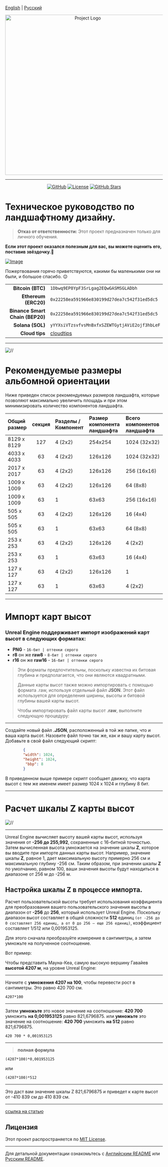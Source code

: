[English](/README_en_EN.md) | [Русский](/README.md)

<p align="center">
  <picture>
    <source media="(prefers-color-scheme: dark)" srcset="./media/logo-dark.png">
    <img alt="Project Logo" src="./media/logo-light.png" width="512" height="auto">
  </picture>
</p>

---

<div align="center">

[![GitHub](https://img.shields.io/badge/GitHub-blue?style=flat&logo=github)](https://github.com/AnikBeris)
[![License](https://img.shields.io/badge/License-purple?style=flat&logo=github)](https://github.com/AnikBeris/AutoRoleChannelBot/blob/main/LICENSE)
[![GitHub Stars](https://img.shields.io/github/stars/your-repo?style=flat&logo=github&label=Звёзды&color=orange)](https://github.com/AnikBeris)

</div>

# Техническое руководство по ландшафтному дизайну.




> **Отказ от ответственности:** Этот проект предназначен только для личного обучения.

**Если этот проект оказался полезным для вас, вы можете оценить его, поставив звёздочку.**:star2:

<p align="left">
  <a href="https://pay.cloudtips.ru/p/7249ba98" target="_blank">
    <img src="./media/buymeacoffe.png" alt="Image">
  </a>
</p>

Пожертвования горячо приветствуются, какими бы маленькими они ни были, и большое спасибо. 😌

| | |
|-------------:|:-------------|
| **Bitcoin (BTC)** |`1Dbwq9EP8YpF3SrLgag2EQwGASMSGLADbh`|
| **Ethereum (ERC20)** | `0x22258ea591966e830199d27dea7c542f31ed5dc5`|
| **Binance Smart Chain (BEP20)** | `0x22258ea591966e830199d27dea7c542f31ed5dc5`|
| **Solana (SOL)** | `yYYXsiVTzsvfvsMnBxfxSZEWTGytjAViE2ojf3hbLeF`|
| **Cloud tips** | [cloudtips](https://pay.cloudtips.ru/p/7249ba98) |
---

![//](./media/hero-image.png.png)


# Рекомендуемые размеры альбомной ориентации


Ниже приведен список рекомендуемых размеров ландшафта, которые позволяют максимально увеличить площадь и при этом минимизировать количество компонентов ландшафта.

|Общий размер	|  секция |	Разделы / Компонент	| Размер компонента ландшафта	| Всего компонентов ландшафта |
|:-------------|:-------------:|:-------------|:-------------|:-------------|
|8129 х 8129|	127 |	4 (2x2) |	254x254 |	1024 (32x32)|
|4033 х 4033|	63 |	4 (2x2) |	126x126 |	1024 (32x32)|
|2017 х 2017|	63 |	4 (2x2) |	126x126 |	256 (16x16)|
|1009 х 1009|	63 |	4 (2x2) |	126x126 |	64 (8x8)|
|1009 х 1009|	63 |	1       | 63x63   |	256 (16x16) |
|505 х 505|	63   |	4 (2x2)	| 126x126	| 16 (4x4)   |
|505 х 505|	63   |	1	      | 63x63	  | 64 (8x8) |
|253 х 253|	63   |	4 (2x2)	| 126x126 |	4 (2x2)  |
|253 х 253|	63   |	1	      | 63x63	  | 16 (4x4) |
|127 х 127|	63   |	4 (2x2)	| 126x126 |	1 |
|127 х 127|	63   |	1	      | 63x63	  | 4 (2x2) |

---



# Импорт карт высот

### Unreal Engine поддерживает импорт изображений карт высот в следующих форматах:

- **PNG** - `16-бит | оттенки серого`
- **r8** он же **raw8** - `8-бит | оттенки серого`
- **r16** он же **raw16** - `16-бит | оттенки серого`

>Эти форматы предпочтительны, поскольку известна их битовая глубина и предполагается, что они являются квадратными.
>
>Данные карты высот также можно импортировать с помощью формата .raw, используя отдельный файл **JSON**. Этот файл используется для определения ширины, высоты и битовой глубины вашей карты высот.
>
>Чтобы импортировать файл карты высот **.raw**, выполните следующую процедуру:

---

Создайте новый файл **.JSON**, расположенный в той же папке, что и ваша карта высот.
Назовите файл точно так же, как и вашу карту высот.
Добавьте в свой файл следующий скрипт:


	 
``` json
        {
        "width": 1024,
        "height": 1024,
      	 "bbp": 8
        }
```
В приведенном выше примере скрипт сообщает движку, что карта высот с тем же именем имеет размер 1024 x 1024 и глубину 8 бит.

---

# Расчет шкалы Z карты высот

![//](./media/landscape-tech-import.png)

---

Unreal Engine вычисляет высоту вашей карты высот, используя значения от **-256 до 255,992**, сохраненные с 16-битной точностью. 
Затем вычисленная высота умножается на значение шкалы **Z**, которое вы вводите при импорте данных карты высот. Например, значение шкалы **Z**, равное 1, дает максимальную высоту примерно 256 см и максимальную глубину -256 см. Таким образом, при значении шкалы **Z** по умолчанию, равном 100, ваши значения высоты будут находиться в диапазоне от 256 м до -256 м.


Настройка шкалы Z в процессе импорта.
---

Расчет пользовательской высоты требует использования коэффициента для преобразования вашего пользовательского значения высоты в диапазон от **-256** до **256**, который использует Unreal Engine. Поскольку диапазон высот составляет в общей сложности **512** единиц `(от -256 до 0 составляет 256 единиц, а от 0 до 256 — еще 256 единиц)`, коэффициент составляет 1/512 или 0,001953125.

Для этого сначала преобразуйте измерение в сантиметры, а затем умножьте на полученное соотношение.

Вот пример:

Чтобы представить Мауна-Кеа, самую высокую вершину Гавайев **высотой 4207 м**, на уровне Unreal Engine:

---
Начните с **умножения 4207 на 100**, чтобы перевести рост в сантиметры. Это равно 420 700 см.
```
4207*100
```
---
Затем **умножьте** это новое значение на соотношение: **420 700** умножить **на 0,001953125** равно 821,6796875.
или
**умножьте** это значение на соотношение: **420 700** умножить **на 512** равно 821,6796875.
```
420 700 * 0,001953125
```
---
> **полная формула** 

```
(4207*100)*0,001953125
```
или

```
(4207*100)*512
```
---

Это даст вам значение шкалы Z 821,6796875 и приведет к карте высот от -410 839 см до 410 839 см.

---

[ссылка на статью](https://dev.epicgames.com/documentation/en-us/unreal-engine/landscape-technical-guide-in-unreal-engine?application_version=5.4)



## Лицензия
Этот проект распространяется по [MIT License](https://github.com/your-repo/blob/main/LICENSE).

---

Для детальной документации ознакомьтесь с [Английским README](/README.md) или [Русским README](/README.ru_RU.md).

